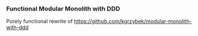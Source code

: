 ### Functional Modular Monolith with DDD

Purely functional rewrite of https://github.com/kgrzybek/modular-monolith-with-ddd
